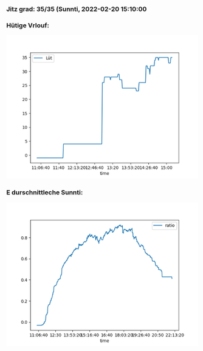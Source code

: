 ### Jitz grad: 35/35 (Sunnti, 2022-02-20 15:10:00

### Hütige Vrlouf:
![Graph](Today.png)

### E durschnittleche Sunnti:
![Graph](Sunnti.png)